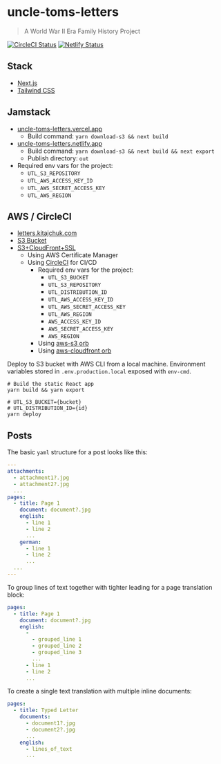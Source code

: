 uncle-toms-letters
==================

> A World War II Era Family History Project

[![CircleCI Status](https://circleci.com/gh/kitajchuk/uncle-toms-letters.svg?style=shield&circle-token=e43bc41f26cb7d5ff448b2b82a61e7b12d1c3b1d)](https://app.circleci.com/pipelines/github/kitajchuk/uncle-toms-letters) [![Netlify Status](https://api.netlify.com/api/v1/badges/2186c3c6-d0ec-4537-ab4d-c1c5b6e571b1/deploy-status)](https://app.netlify.com/sites/uncle-toms-letters/deploys)

## Stack

- [Next.js](https://nextjs.org)
- [Tailwind CSS](https://tailwindcss.com)


## Jamstack

- [uncle-toms-letters.vercel.app](https://uncle-toms-letters.vercel.app/)
  - Build command: `yarn download-s3 && next build`
- [uncle-toms-letters.netlify.app](https://uncle-toms-letters.netlify.app/)
  - Build command: `yarn download-s3 && next build && next export`
  - Publish directory: `out`
- Required env vars for the project:
  - `UTL_S3_REPOSITORY`
  - `UTL_AWS_ACCESS_KEY_ID`
  - `UTL_AWS_SECRET_ACCESS_KEY`
  - `UTL_AWS_REGION`

## AWS / CircleCI

- [letters.kitajchuk.com](https://letters.kitajchuk.com)
- [S3 Bucket](http://letters.kitajchuk.com.s3-website-us-west-2.amazonaws.com)
- [S3+CloudFront+SSL](https://letters.kitajchuk.com)
  - Using AWS Certificate Manager
  - Using [CircleCI](https://circleci.com) for CI/CD
    - Required env vars for the project:
      - `UTL_S3_BUCKET`
      - `UTL_S3_REPOSITORY`
      - `UTL_DISTRIBUTION_ID`
      - `UTL_AWS_ACCESS_KEY_ID`
      - `UTL_AWS_SECRET_ACCESS_KEY`
      - `UTL_AWS_REGION`
      - `AWS_ACCESS_KEY_ID`
      - `AWS_SECRET_ACCESS_KEY`
      - `AWS_REGION`
    - Using [aws-s3 orb](https://circleci.com/developer/orbs/orb/circleci/aws-s3)
    - Using [aws-cloudfront orb](https://circleci.com/developer/orbs/orb/topmonks/aws-cloudfront)

Deploy to S3 bucket with AWS CLI from a local machine. Environment variables stored in `.env.production.local` exposed with `env-cmd`.

```shell
# Build the static React app
yarn build && yarn export

# UTL_S3_BUCKET={bucket}
# UTL_DISTRIBUTION_ID={id}
yarn deploy
```

## Posts

The basic `yaml` structure for a post looks like this:

```yaml
---
attachments:
  - attachment1?.jpg
  - attachment2?.jpg
  ...
pages:
  - title: Page 1
    document: document?.jpg
    english:
      - line 1
      - line 2
      ...
    german:
      - line 1
      - line 2
      ...
  ...
---
```

To group lines of text together with tighter leading for a page translation block:

```yaml
pages:
  - title: Page 1
    document: document?.jpg
    english:
      - 
        - grouped_line 1
        - grouped_line 2
        - grouped_line 3
        ...
      - line 1
      - line 2
      ...
```

To create a single text translation with multiple inline documents:

```yaml
pages:
  - title: Typed Letter
    documents:
      - document1?.jpg
      - document2?.jpg
      ...
    english:
      - lines_of_text
      ...
```